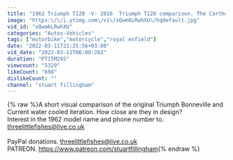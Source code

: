 ```yaml
---
title: "1962 Triumph T120 -V- 2016  Triumph T120 comparison. The Carthorse and the Thoroughbred!"
image: "https:\/\/i.ytimg.com\/vi\/xQwm6LRwhXU\/hqdefault.jpg"
vid_id: "xQwm6LRwhXU"
categories: "Autos-Vehicles"
tags: ["motorbike","motorcycle","royal enfield"]
date: "2022-03-11T21:25:56+03:00"
vid_date: "2022-03-11T06:00:26Z"
duration: "PT15M24S"
viewcount: "5329"
likeCount: "690"
dislikeCount: ""
channel: "stuart fillingham"
---
```

{% raw %}A short visual comparison of the original Triumph Bonneville and Current water cooled iteration. How close are they in design?<br />Interest in the 1962 model name and phone number to. threelittlefishes@live.co.uk<br /><br />PayPal donations. threelittlefishes@live.co.uk<br />PATREON. <a rel="nofollow" target="blank" href="https://www.patreon.com/stuartfillingham">https://www.patreon.com/stuartfillingham</a>{% endraw %}
